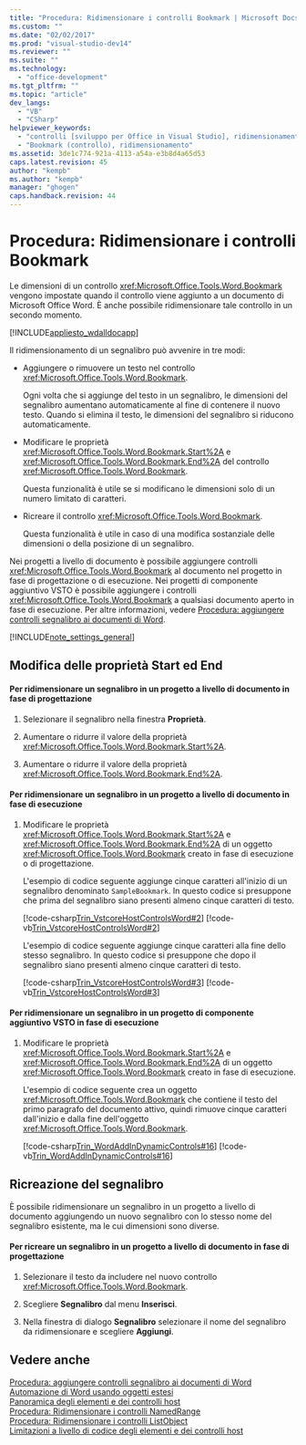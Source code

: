 ```yaml
---
title: "Procedura: Ridimensionare i controlli Bookmark | Microsoft Docs"
ms.custom: ""
ms.date: "02/02/2017"
ms.prod: "visual-studio-dev14"
ms.reviewer: ""
ms.suite: ""
ms.technology: 
  - "office-development"
ms.tgt_pltfrm: ""
ms.topic: "article"
dev_langs: 
  - "VB"
  - "CSharp"
helpviewer_keywords: 
  - "controlli [sviluppo per Office in Visual Studio], ridimensionamento"
  - "Bookmark (controllo), ridimensionamento"
ms.assetid: 3de1c774-921a-4113-a54a-e3b8d4a65d53
caps.latest.revision: 45
author: "kempb"
ms.author: "kempb"
manager: "ghogen"
caps.handback.revision: 44
---
```

# Procedura: Ridimensionare i controlli Bookmark
  Le dimensioni di un controllo <xref:Microsoft.Office.Tools.Word.Bookmark> vengono impostate quando il controllo viene aggiunto a un documento di Microsoft Office Word. È anche possibile ridimensionare tale controllo in un secondo momento.  
  
 [!INCLUDE[appliesto_wdalldocapp](../vsto/includes/appliesto-wdalldocapp-md.md)]  
  
 Il ridimensionamento di un segnalibro può avvenire in tre modi:  
  
-   Aggiungere o rimuovere un testo nel controllo <xref:Microsoft.Office.Tools.Word.Bookmark>.  
  
     Ogni volta che si aggiunge del testo in un segnalibro, le dimensioni del segnalibro aumentano automaticamente al fine di contenere il nuovo testo. Quando si elimina il testo, le dimensioni del segnalibro si riducono automaticamente.  
  
-   Modificare le proprietà <xref:Microsoft.Office.Tools.Word.Bookmark.Start%2A> e <xref:Microsoft.Office.Tools.Word.Bookmark.End%2A> del controllo <xref:Microsoft.Office.Tools.Word.Bookmark>.  
  
     Questa funzionalità è utile se si modificano le dimensioni solo di un numero limitato di caratteri.  
  
-   Ricreare il controllo <xref:Microsoft.Office.Tools.Word.Bookmark>.  
  
     Questa funzionalità è utile in caso di una modifica sostanziale delle dimensioni o della posizione di un segnalibro.  
  
 Nei progetti a livello di documento è possibile aggiungere controlli <xref:Microsoft.Office.Tools.Word.Bookmark> al documento nel progetto in fase di progettazione o di esecuzione. Nei progetti di componente aggiuntivo VSTO è possibile aggiungere i controlli <xref:Microsoft.Office.Tools.Word.Bookmark> a qualsiasi documento aperto in fase di esecuzione. Per altre informazioni, vedere [Procedura: aggiungere controlli segnalibro ai documenti di Word](../vsto/how-to-add-bookmark-controls-to-word-documents.md).  
  
 [!INCLUDE[note_settings_general](../sharepoint/includes/note-settings-general-md.md)]  
  
## Modifica delle proprietà Start ed End  
  
#### Per ridimensionare un segnalibro in un progetto a livello di documento in fase di progettazione  
  
1.  Selezionare il segnalibro nella finestra **Proprietà**.  
  
2.  Aumentare o ridurre il valore della proprietà <xref:Microsoft.Office.Tools.Word.Bookmark.Start%2A>.  
  
3.  Aumentare o ridurre il valore della proprietà <xref:Microsoft.Office.Tools.Word.Bookmark.End%2A>.  
  
#### Per ridimensionare un segnalibro in un progetto a livello di documento in fase di esecuzione  
  
1.  Modificare le proprietà <xref:Microsoft.Office.Tools.Word.Bookmark.Start%2A> e <xref:Microsoft.Office.Tools.Word.Bookmark.End%2A> di un oggetto <xref:Microsoft.Office.Tools.Word.Bookmark> creato in fase di esecuzione o di progettazione.  
  
     L'esempio di codice seguente aggiunge cinque caratteri all'inizio di un segnalibro denominato `SampleBookmark`. In questo codice si presuppone che prima del segnalibro siano presenti almeno cinque caratteri di testo.  
  
     [!code-csharp[Trin_VstcoreHostControlsWord#2](../snippets/csharp/VS_Snippets_OfficeSP/Trin_VstcoreHostControlsWord/CS/ThisDocument.cs#2)]
     [!code-vb[Trin_VstcoreHostControlsWord#2](../snippets/visualbasic/VS_Snippets_OfficeSP/Trin_VstcoreHostControlsWord/VB/ThisDocument.vb#2)]  
  
     L'esempio di codice seguente aggiunge cinque caratteri alla fine dello stesso segnalibro. In questo codice si presuppone che dopo il segnalibro siano presenti almeno cinque caratteri di testo.  
  
     [!code-csharp[Trin_VstcoreHostControlsWord#3](../snippets/csharp/VS_Snippets_OfficeSP/Trin_VstcoreHostControlsWord/CS/ThisDocument.cs#3)]
     [!code-vb[Trin_VstcoreHostControlsWord#3](../snippets/visualbasic/VS_Snippets_OfficeSP/Trin_VstcoreHostControlsWord/VB/ThisDocument.vb#3)]  
  
#### Per ridimensionare un segnalibro in un progetto di componente aggiuntivo VSTO in fase di esecuzione  
  
1.  Modificare le proprietà <xref:Microsoft.Office.Tools.Word.Bookmark.Start%2A> e <xref:Microsoft.Office.Tools.Word.Bookmark.End%2A> di un oggetto <xref:Microsoft.Office.Tools.Word.Bookmark> creato in fase di esecuzione.  
  
     L'esempio di codice seguente crea un oggetto <xref:Microsoft.Office.Tools.Word.Bookmark> che contiene il testo del primo paragrafo del documento attivo, quindi rimuove cinque caratteri dall'inizio e dalla fine dell'oggetto <xref:Microsoft.Office.Tools.Word.Bookmark>.  
  
     [!code-csharp[Trin_WordAddInDynamicControls#16](../snippets/csharp/VS_Snippets_OfficeSP/Trin_WordAddInDynamicControls/CS/ThisAddIn.cs#16)]
     [!code-vb[Trin_WordAddInDynamicControls#16](../snippets/visualbasic/VS_Snippets_OfficeSP/Trin_WordAddInDynamicControls/VB/ThisAddIn.vb#16)]  
  
## Ricreazione del segnalibro  
 È possibile ridimensionare un segnalibro in un progetto a livello di documento aggiungendo un nuovo segnalibro con lo stesso nome del segnalibro esistente, ma le cui dimensioni sono diverse.  
  
#### Per ricreare un segnalibro in un progetto a livello di documento in fase di progettazione  
  
1.  Selezionare il testo da includere nel nuovo controllo <xref:Microsoft.Office.Tools.Word.Bookmark>.  
  
2.  Scegliere **Segnalibro** dal menu **Inserisci**.  
  
3.  Nella finestra di dialogo **Segnalibro** selezionare il nome del segnalibro da ridimensionare e scegliere **Aggiungi**.  
  
## Vedere anche  
 [Procedura: aggiungere controlli segnalibro ai documenti di Word](../vsto/how-to-add-bookmark-controls-to-word-documents.md)   
 [Automazione di Word usando oggetti estesi](../vsto/automating-word-by-using-extended-objects.md)   
 [Panoramica degli elementi e dei controlli host](../vsto/host-items-and-host-controls-overview.md)   
 [Procedura: Ridimensionare i controlli NamedRange](../vsto/how-to-resize-namedrange-controls.md)   
 [Procedura: Ridimensionare i controlli ListObject](../vsto/how-to-resize-listobject-controls.md)   
 [Limitazioni a livello di codice degli elementi e dei controlli host](../vsto/programmatic-limitations-of-host-items-and-host-controls.md)  
  
  